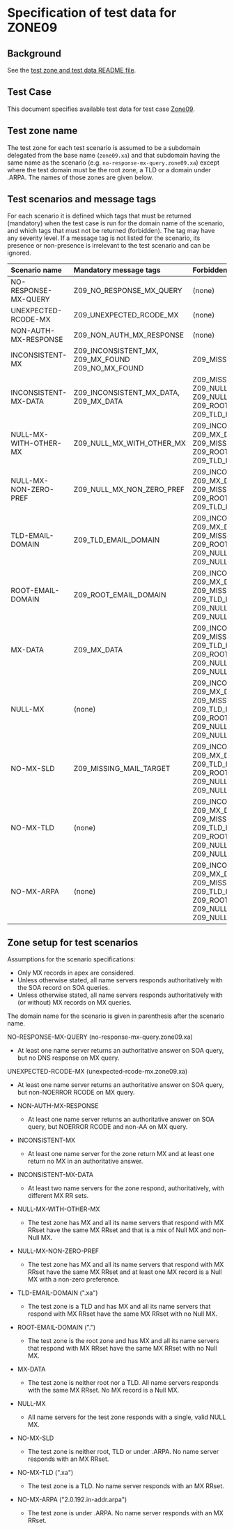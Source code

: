 # Specification of test data for ZONE09


## Background

See the [test zone and test data README file].


## Test Case
This document specifies available test data for test case [Zone09].


## Test zone name

The test zone for each test scenario is assumed to be a subdomain delegated from
the base name (`zone09.xa`) and that subdomain having the same name as the
scenario (e.g. `no-response-mx-query.zone09.xa`) except where the test domain must
be the root zone, a TLD or a domain under .ARPA. The names of those zones are
given below.


## Test scenarios and message tags

For each scenario it is defined which tags that must be returned (mandatory) when
the test case is run for the domain name of the scenario, and which tags that
must not be returned (forbidden). The tag may have any severity level. If a
message tag is not listed for the scenario, its presence or non-presence is
irrelevant to the test scenario and can be ignored.

Scenario name         | Mandatory message tags                            | Forbidden message tags
:---------------------|:--------------------------------------------------|:-------------------------------------------
NO-RESPONSE-MX-QUERY  | Z09_NO_RESPONSE_MX_QUERY                          | (none)
UNEXPECTED-RCODE-MX   | Z09_UNEXPECTED_RCODE_MX                           | (none)
NON-AUTH-MX-RESPONSE  | Z09_NON_AUTH_MX_RESPONSE                          | (none)
INCONSISTENT-MX       | Z09_INCONSISTENT_MX, Z09_MX_FOUND Z09_NO_MX_FOUND | Z09_MISSING_MAIL_TARGET
INCONSISTENT-MX-DATA  | Z09_INCONSISTENT_MX_DATA, Z09_MX_DATA             | Z09_MISSING_MAIL_TARGET, Z09_NULL_MX_NON_ZERO_PREF, Z09_NULL_MX_WITH_OTHER_MX, Z09_ROOT_EMAIL_DOMAIN, Z09_TLD_EMAIL_DOMAIN
NULL-MX-WITH-OTHER-MX | Z09_NULL_MX_WITH_OTHER_MX                         | Z09_INCONSISTENT_MX_DATA, Z09_MX_DATA, Z09_MISSING_MAIL_TARGET, Z09_ROOT_EMAIL_DOMAIN, Z09_TLD_EMAIL_DOMAIN
NULL-MX-NON-ZERO-PREF | Z09_NULL_MX_NON_ZERO_PREF                         | Z09_INCONSISTENT_MX_DATA, Z09_MX_DATA, Z09_MISSING_MAIL_TARGET, Z09_ROOT_EMAIL_DOMAIN, Z09_TLD_EMAIL_DOMAIN
TLD-EMAIL-DOMAIN      | Z09_TLD_EMAIL_DOMAIN                              | Z09_INCONSISTENT_MX_DATA, Z09_MX_DATA, Z09_MISSING_MAIL_TARGET, Z09_ROOT_EMAIL_DOMAIN, Z09_NULL_MX_WITH_OTHER_MX, Z09_NULL_MX_NON_ZERO_PREF
ROOT-EMAIL-DOMAIN     | Z09_ROOT_EMAIL_DOMAIN                             | Z09_INCONSISTENT_MX_DATA, Z09_MX_DATA, Z09_MISSING_MAIL_TARGET, Z09_TLD_EMAIL_DOMAIN, Z09_NULL_MX_WITH_OTHER_MX, Z09_NULL_MX_NON_ZERO_PREF
MX-DATA               | Z09_MX_DATA                                       | Z09_INCONSISTENT_MX_DATA, Z09_MISSING_MAIL_TARGET, Z09_TLD_EMAIL_DOMAIN, Z09_ROOT_EMAIL_DOMAIN, Z09_NULL_MX_WITH_OTHER_MX, Z09_NULL_MX_NON_ZERO_PREF
NULL-MX               | (none)                                            | Z09_INCONSISTENT_MX_DATA, Z09_MX_DATA, Z09_MISSING_MAIL_TARGET, Z09_TLD_EMAIL_DOMAIN, Z09_ROOT_EMAIL_DOMAIN, Z09_NULL_MX_WITH_OTHER_MX, Z09_NULL_MX_NON_ZERO_PREF
NO-MX-SLD             | Z09_MISSING_MAIL_TARGET                           | Z09_INCONSISTENT_MX_DATA, Z09_MX_DATA, Z09_TLD_EMAIL_DOMAIN, Z09_ROOT_EMAIL_DOMAIN, Z09_NULL_MX_WITH_OTHER_MX, Z09_NULL_MX_NON_ZERO_PREF
NO-MX-TLD             | (none)                                            | Z09_INCONSISTENT_MX_DATA, Z09_MX_DATA, Z09_MISSING_MAIL_TARGET, Z09_TLD_EMAIL_DOMAIN, Z09_ROOT_EMAIL_DOMAIN, Z09_NULL_MX_WITH_OTHER_MX, Z09_NULL_MX_NON_ZERO_PREF
NO-MX-ARPA            | (none)                                            | Z09_INCONSISTENT_MX_DATA, Z09_MX_DATA, Z09_MISSING_MAIL_TARGET, Z09_TLD_EMAIL_DOMAIN, Z09_ROOT_EMAIL_DOMAIN, Z09_NULL_MX_WITH_OTHER_MX, Z09_NULL_MX_NON_ZERO_PREF


## Zone setup for test scenarios

Assumptions for the scenario specifications:
* Only MX records in apex are considered.
* Unless otherwise stated, all name servers responds authoritatively with the
  SOA record on SOA queries.
* Unless otherwise stated, all name servers responds authoritatively with (or
  without) MX records on MX queries.

The domain name for the scenario is given in parenthesis after the scenario
name.

NO-RESPONSE-MX-QUERY (no-response-mx-query.zone09.xa)
* At least one name server returns an authoritative answer on SOA query, but no
  DNS response on MX query.

UNEXPECTED-RCODE-MX (unexpected-rcode-mx.zone09.xa)
* At least one name server returns an authoritative answer on SOA query, but
  non-NOERROR RCODE on MX query.

* NON-AUTH-MX-RESPONSE
  * At least one name server returns an authoritative answer on SOA query, but
    NOERROR RCODE and non-AA on MX query.

* INCONSISTENT-MX
  * At least one name server for the zone return MX and at least one return no MX
    in an authoritative answer.

* INCONSISTENT-MX-DATA
  * At least two name servers for the zone respond, authoritatively, with
    different MX RR sets.

* NULL-MX-WITH-OTHER-MX
  * The test zone has MX and all its name servers that respond with MX RRset
    have the same MX RRset and that is a mix of Null MX and non-Null MX.

* NULL-MX-NON-ZERO-PREF
  * The test zone has MX and all its name servers that respond with MX RRset
    have the same MX RRset and at least one MX record is a Null MX with a
    non-zero preference.

* TLD-EMAIL-DOMAIN (".xa")
  * The test zone is a TLD and has MX and all its name servers that respond with
    MX RRset have the same MX RRset with no Null MX.

* ROOT-EMAIL-DOMAIN (".")
  * The test zone is the root zone and has MX and all its name servers that
    respond with MX RRset have the same MX RRset with no Null MX.

* MX-DATA
  * The test zone is neither root nor a TLD. All name servers responds with the
    same MX RRset. No MX record is a Null MX.

* NULL-MX
  * All name servers for the test zone responds with a single, valid NULL MX.

* NO-MX-SLD
  * The test zone is neither root, TLD or under .ARPA. No name server responds
    with an MX RRset.

* NO-MX-TLD (".xa")
  * The test zone is a TLD. No name server responds with an MX RRset.

* NO-MX-ARPA ("2.0.192.in-addr.arpa")
  * The test zone is under .ARPA. No name server responds with an MX RRset.


[Zone09]:                                       ../../specifications/tests/Zone-TP/zone09.md
[test zone and test data README file]:          ../README.md
